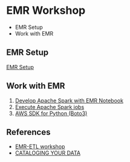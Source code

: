 # EMR Workshop

- EMR Setup
- Work with EMR

## EMR Setup

[EMR Setup](./0-emr-setup.ipynb)

## Work with EMR

1. [Develop Apache Spark with EMR Notebook](./1-1-develop-spark-with-emr.ipynb)
1. [Execute Apache Spark jobs](./1-2-execute-spark-jobs.ipynb)
1. [AWS SDK for Python (Boto3)](./1-3-aws-sdk-for-python.ipynb)

## References

- [EMR-ETL workshop](https://emr-etl.workshop.aws/)
- [CATALOGING YOUR DATA](https://serverless-data-lake-immersionday.workshop.aws/en/lab2-cat-etl-process-data/catalog.html)
